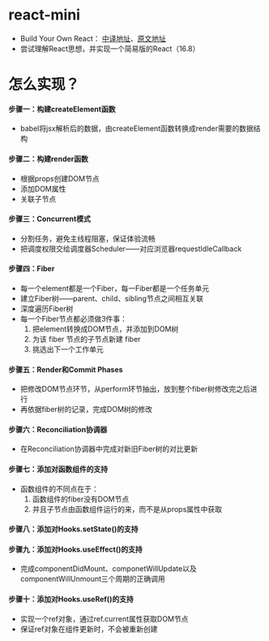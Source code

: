 # react-mini

- Build Your Own React： [中译地址](https://qcsite.gatsbyjs.io/build-your-own-react/)、[原文地址](https://pomb.us/build-your-own-react/)
- 尝试理解React思想，并实现一个简易版的React（16.8）

# 怎么实现？

#### 步骤一：构建createElement函数

- babel将jsx解析后的数据，由createElement函数转换成render需要的数据结构

#### 步骤二：构建render函数

- 根据props创建DOM节点
- 添加DOM属性
- 关联子节点

#### 步骤三：Concurrent模式

- 分割任务，避免主线程阻塞，保证体验流畅
- 把调度权限交给调度器Scheduler——对应浏览器requestIdleCallback

#### 步骤四：Fiber

- 每一个element都是一个Fiber，每一Fiber都是一个任务单元
- 建立Fiber树——parent、child、sibling节点之间相互关联
- 深度遍历Fiber树
- 每一个Fiber节点都必须做3件事：
  1. 把element转换成DOM节点，并添加到DOM树
  2. 为该 fiber 节点的子节点新建 fiber
  3. 挑选出下一个工作单元

#### 步骤五：Render和Commit Phases

- 把修改DOM节点环节，从perform环节抽出，放到整个fiber树修改完之后进行
- 再依据fiber树的记录，完成DOM树的修改

#### 步骤六：Reconciliation协调器

- 在Reconciliation协调器中完成对新旧Fiber树的对比更新

#### 步骤七：添加对函数组件的支持

- 函数组件的不同点在于：
  1. 函数组件的fiber没有DOM节点
  2. 并且子节点由函数组件运行的来，而不是从props属性中获取
#### 步骤八：添加对Hooks.setState()的支持

#### 步骤九：添加对Hooks.useEffect()的支持
- 完成componentDidMount、componetWillUpdate以及componentWillUnmount三个周期的正确调用

#### 步骤十：添加对Hooks.useRef()的支持
- 实现一个ref对象，通过ref.current属性获取DOM节点
- 保证ref对象在组件更新时，不会被重新创建